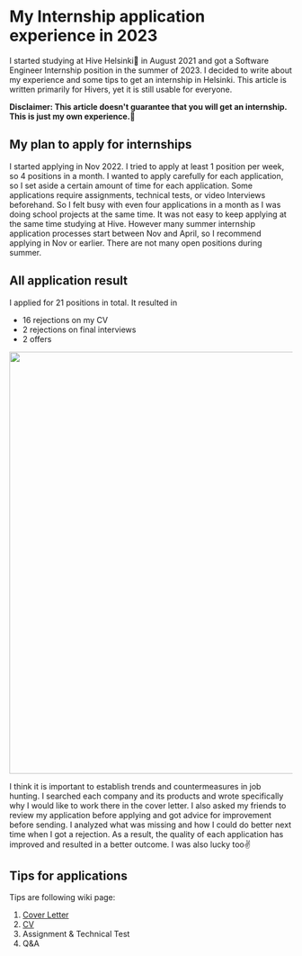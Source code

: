 # My Internship application experience in 2023
I started studying at Hive Helsinki🐝 in August 2021 and got a Software Engineer Internship position in the summer of 2023. I decided to write about my experience and some tips to get an internship in Helsinki.
This article is written primarily for Hivers, yet it is still usable for everyone.

**Disclaimer: This article doesn't guarantee that you will get an internship. This is just my own experience.🙏**

## My plan to apply for internships
I started applying in Nov 2022. I tried to apply at least 1 position per week, so 4 positions in a month. I wanted to apply carefully for each application, so I set aside a certain amount of time for each application. Some applications require assignments, technical tests, or video Interviews beforehand. So I felt busy with even four applications in a month as I was doing school projects at the same time. It was not easy to keep applying at the same time studying at Hive. However many summer internship application processes start between Nov and April, so I recommend applying in Nov or earlier. There are not many open positions during summer.
## All application result
I applied for 21 positions in total. It resulted in 
- 16 rejections on my CV
- 2 rejections on final interviews
- 2 offers

<img width="750" src="https://github.com/itkimura/My-Internship-process-2023/assets/61685238/2570dfae-82dd-4613-bddf-ce87023bec9a">

I think it is important to establish trends and countermeasures in job hunting. I searched each company and its products and wrote specifically why I would like to work there in the cover letter. I also asked my friends to review my application before applying and got advice for improvement before sending. I analyzed what was missing and how I could do better next time when I got a rejection. As a result, the quality of each application has improved and resulted in a better outcome. I was also lucky too✌️

## Tips for applications
Tips are following wiki page:
1. [Cover Letter](https://github.com/itkimura/how-to-make-your-job-application-stand-out/wiki/Cover-Letter) 
2. [CV](https://github.com/itkimura/how-to-make-your-job-application-stand-out/wiki/CV)
3. Assignment & Technical Test
4. Q&A
